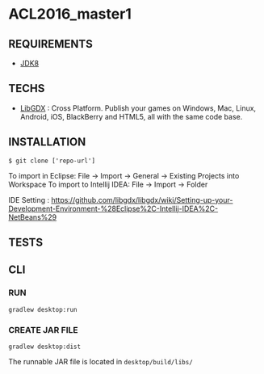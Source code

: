 # ACL2016_master1

## REQUIREMENTS

- [JDK8]

## TECHS

- [LibGDX] : Cross Platform. Publish your games on Windows, Mac, Linux, Android, iOS, BlackBerry and HTML5, all with the same code base.


## INSTALLATION

```
$ git clone ['repo-url']
```

To import in Eclipse: File -> Import -> General -> Existing Projects into Workspace
To import to Intellij IDEA: File -> Import -> Folder

IDE Setting : https://github.com/libgdx/libgdx/wiki/Setting-up-your-Development-Environment-%28Eclipse%2C-Intellij-IDEA%2C-NetBeans%29


## TESTS







## CLI

### RUN 

```
gradlew desktop:run
```

### CREATE JAR FILE

```
gradlew desktop:dist
```
The runnable JAR file is located in `desktop/build/libs/`





[LibGDX]: <https://libgdx.badlogicgames.com>
[JDK8]: <https://docs.oracle.com/javase/8/docs/technotes/guides/install/install_overview.html>
